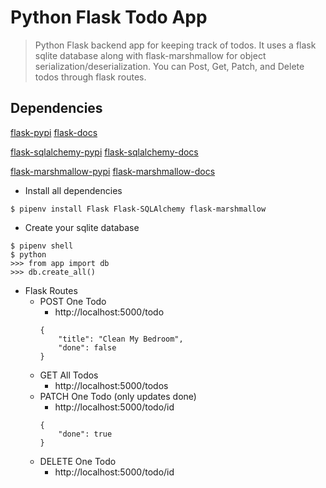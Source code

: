 
# Python Flask Todo App

> Python Flask backend app for keeping track of todos.  It uses a flask sqlite database along with flask-marshmallow for object serialization/deserialization.  You can Post, Get, Patch, and Delete todos through flask routes.


## Dependencies
[flask-pypi](https://pypi.org/project/Flask/)
[flask-docs](https://flask.palletsprojects.com/en/1.1.x/)

[flask-sqlalchemy-pypi](https://pypi.org/project/Flask-SQLAlchemy/)
[flask-sqlalchemy-docs](https://flask-sqlalchemy.palletsprojects.com/en/2.x/)

[flask-marshmallow-pypi](https://pypi.org/project/flask-marshmallow/)
[flask-marshmallow-docs](https://flask-marshmallow.readthedocs.io/)


- Install all dependencies
```
$ pipenv install Flask Flask-SQLAlchemy flask-marshmallow
```
- Create your sqlite database
```
$ pipenv shell
$ python
>>> from app import db
>>> db.create_all()
```
- Flask Routes
  - POST One Todo
    - http://localhost:5000/todo
    ```
    {
        "title": "Clean My Bedroom",
        "done": false
    }
    ```
  - GET All Todos
    - http://localhost:5000/todos
  - PATCH One Todo (only updates done)
    - http://localhost:5000/todo/id
    ```
    {
        "done": true
    }
    ```
  - DELETE One Todo
    - http://localhost:5000/todo/id